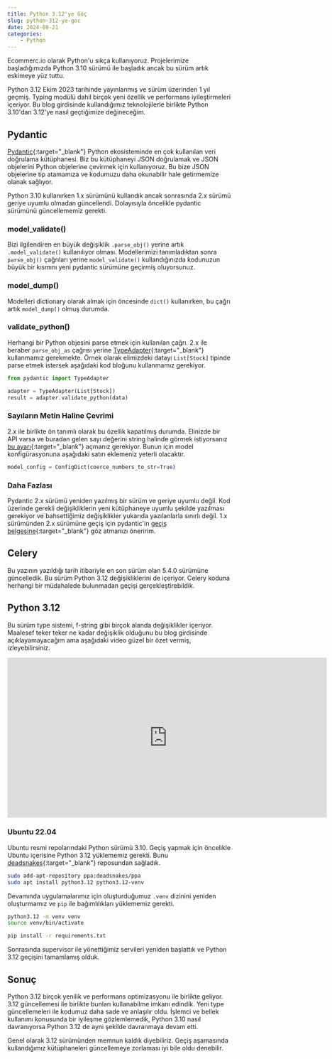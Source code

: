 ```yaml
---
title: Python 3.12'ye Göç
slug: python-312-ye-goc
date: 2024-09-21
categories:
    - Python
---
```


Ecommerc.io olarak Python'u sıkça kullanıyoruz. Projelerimize başladığımızda Python 3.10 sürümü ile
başladık ancak bu sürüm artık eskimeye yüz tuttu.

Python 3.12 Ekim 2023 tarihinde yayınlanmış ve sürüm üzerinden 1 yıl geçmiş. Typing modülü dahil
birçok yeni özellik ve performans iyileştirmeleri içeriyor. Bu blog girdisinde kullandığımız
teknolojilerle birlikte Python 3.10'dan 3.12'ye nasıl geçtiğimize değineceğim.

<!-- more -->

## Pydantic

[Pydantic][pydantic]{:target="_blank"} Python ekosisteminde en çok kullanılan veri doğrulama
kütüphanesi. Biz bu kütüphaneyi JSON doğrulamak ve JSON objelerini Python objelerine çevirmek için
kullanıyoruz. Bu bize JSON objelerine tip atamamıza ve kodumuzu daha okunabilir hale getirmemize
olanak sağlıyor.

Python 3.10 kullanırken 1.x sürümünü kullandık ancak sonrasında 2.x sürümü geriye
uyumlu olmadan güncellendi. Dolayısıyla öncelikle pydantic sürümünü güncellememiz gerekti.

[pydantic]: https://docs.pydantic.dev/latest/

### model_validate()

Bizi ilgilendiren en büyük değişiklik `.parse_obj()` yerine artık `.model_validate()` kullanılıyor
olması. Modellerimizi tanımladıktan sonra `parse_obj()` çağrıları yerine `model_validate()`
kullandığınızda kodunuzun büyük bir kısmını yeni pydantic sürümüne geçirmiş oluyorsunuz.

### model_dump()

Modelleri dictionary olarak almak için öncesinde `dict()` kullanırken, bu çağrı artık `model_dump()` olmuş durumda.

### validate_python()

Herhangi bir Python objesini parse etmek için kullanılan çağrı. 2.x ile beraber `parse_obj_as`
çağrısı yerine [TypeAdapter][typeadapter]{:target="_blank"} kullanmamız gerekmekte. Örnek olarak
elimizdeki datayı `List[Stock]` tipinde parse etmek istersek aşağıdaki kod bloğunu kullanmamız
gerekiyor.

```py
from pydantic import TypeAdapter

adapter = TypeAdapter(List[Stock])
result = adapter.validate_python(data)
```

[typeadapter]: https://docs.pydantic.dev/latest/concepts/type_adapter/

### Sayıların Metin Haline Çevrimi

2.x ile birlikte ön tanımlı olarak bu özellik kapatılmış durumda. Elinizde bir API varsa ve buradan
gelen sayı değerini string halinde görmek istiyorsanız [bu ayarı][coerce]{:target="_blank"} açmanız
gerekiyor. Bunun için model konfigürasyonuna aşağıdaki satırı eklemeniz yeterli olacaktır.

```py
model_config = ConfigDict(coerce_numbers_to_str=True)
```

[coerce]: https://docs.pydantic.dev/latest/api/config/#pydantic.config.ConfigDict.coerce_numbers_to_str

### Daha Fazlası

Pydantic 2.x sürümü yeniden yazılmış bir sürüm ve geriye uyumlu değil. Kod üzerinde gerekli
değişikliklerin yeni kütüphaneye uyumlu şekilde yazılması gerekiyor ve bahsettiğimiz değişiklikler
yukarıda yazılanlarla sınırlı değil. 1.x sürümünden 2.x sürümüne geçiş için pydantic'in
[geçiş belgesine][migration]{:target="_blank"} göz atmanızı öneririm.

[migration]: https://docs.pydantic.dev/latest/migration/

## Celery

Bu yazının yazıldığı tarih itibariyle en son sürüm olan 5.4.0 sürümüne güncelledik. Bu sürüm Python
3.12 değişikliklerini de içeriyor. Celery koduna herhangi bir müdahalede bulunmadan geçişi
gerçekleştirebildik.

## Python 3.12

Bu sürüm type sistemi, f-string gibi birçok alanda değişiklikler içeriyor. Maalesef teker teker ne
kadar değişiklik olduğunu bu blog girdisinde açıklayamayacağım ama aşağıdaki video güzel bir özet
vermiş, izleyebilirsiniz.

<!-- markdownlint-disable MD033 -->
<div class="video-wrapper">
    <iframe width="720" height="360" src="https://www.youtube.com/embed/8l4UWz48Elc" frameborder="0" allowfullscreen></iframe>
</div>

### Ubuntu 22.04

Ubuntu resmi repolarındaki Python sürümü 3.10. Geçiş yapmak için öncelikle Ubuntu içerisine Python
3.12 yüklememiz gerekti. Bunu [deadsnakes][deadsnakes]{:target="_blank"} reposundan sağladık.

```sh
sudo add-apt-repository ppa:deadsnakes/ppa
sudo apt install python3.12 python3.12-venv
```

Devamında uygulamalarımız için oluşturduğumuz `.venv` dizinini yeniden oluşturmamız ve `pip` ile
bağımlılıkları yüklememiz gerekti.

```sh
python3.12 -m venv venv
source venv/bin/activate

pip install -r requirements.txt
```

Sonrasında supervisor ile yönettiğimiz servileri yeniden başlattık ve Python 3.12 geçişini
tamamlamış olduk.

[deadsnakes]: https://launchpad.net/~deadsnakes/+archive/ubuntu/ppa

## Sonuç

Python 3.12 birçok yenilik ve performans optimizasyonu ile birlikte geliyor. 3.12 güncellemesi ile
birlikte bunları kullanabilme imkanı edindik. Yeni type güncellemeleri ile kodumuz daha sade ve
anlaşılır oldu. İşlemci ve bellek kullanımı konusunda bir iyileşme gözlemlemedik, Python 3.10 nasıl
davranıyorsa Python 3.12 de aynı şekilde davranmaya devam etti.

Genel olarak 3.12 sürümünden memnun kaldık diyebiliriz. Geçiş aşamasında kullandığımız kütüphaneleri
güncellemeye zorlaması iyi bile oldu denebilir.
